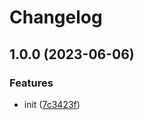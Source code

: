 # Changelog

## 1.0.0 (2023-06-06)


### Features

* init ([7c3423f](https://github.com/url-shortify/url-shortify-eks/commit/7c3423fff877b01cfc73fc3cfb6ec779d6b56a0d))
